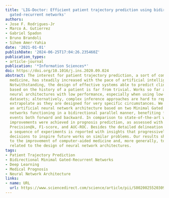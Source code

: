 ```yaml
---
title: 'LIG-Doctor: Efficient patient trajectory prediction using bidirectional minimal
  gated-recurrent networks'
authors:
- Jose F. Rodrigues-Jr
- Marco A. Gutierrez
- Gabriel Spadon
- Bruno Brandoli
- Sihem Amer-Yahia
date: '2021-01-01'
publishDate: '2024-06-25T17:04:26.235460Z'
publication_types:
- article-journal
publication: '*Information Sciences*'
doi: https://doi.org/10.1016/j.ins.2020.09.024
abstract: The interest for patient trajectory prediction, a sort of computer-aided
  medicine, has steadily increased with the pace of artificial intelligence innovation.
  Notwithstanding, the design of effective systems able to predict clinical outcomes
  based on the history of a patient is far from trivial. Works so far are based on
  neural architectures with low performance, especially when using low-cardinality
  datasets; alternatively, complex inference approaches are hard to reproduce and/or
  extrapolate as they are designed for very specific circumstances. We introduce LIG-Doctor,
  an artificial neural network architecture based on two Minimal Gated Recurrent Unit
  networks functioning in a bidirectional parallel manner, benefiting from temporal
  events both forward and backward. In comparison to state-of-the-art works, consistent
  improvements were achieved in prognosis prediction, as assessed with metrics Recall@k,
  Precision@k, F1-score, and AUC-ROC. Besides the detailed delineation of our architecture,
  a sequence of experiments is reported with insights that progressively guided design
  decisions to inspire future works on similar problems. Our results shall contribute
  to the improvement of computer-aided medicine and, more generally, to processes
  related to the design of neural network architectures.
tags:
- Patient Trajectory Prediction
- Bidirectional Minimal Gated-Recurrent Networks
- Deep Learning
- Medical Prognosis
- Neural Network Architecture
links:
- name: URL
  url: https://www.sciencedirect.com/science/article/pii/S002002552030935X
---
```

